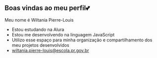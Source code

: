 ## Boas vindas ao meu perfil💕
Meu nome é Wiltania Pierre-Louis
  - Estou estudando na Alura
  - Estou me desenvolvendo na linguagem JavaScript
  - Utilizo esse espaço para minha organização e compartilhamento dos meu projetos desenvolvidos
  - wiltania.pierre-louis@escola.pr.gov.br
